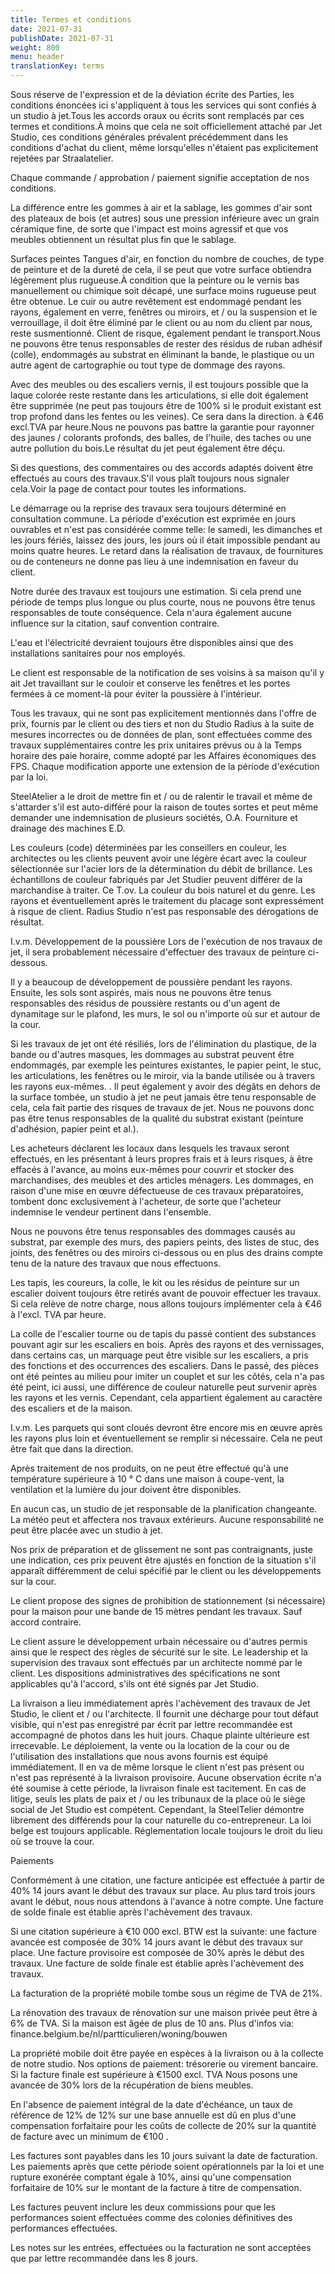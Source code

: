 ```yaml
---
title: Termes et conditions
date: 2021-07-31
publishDate: 2021-07-31
weight: 800
menu: header
translationKey: terms
---
```


Sous réserve de l'expression et de la déviation écrite des Parties, les conditions énoncées ici s'appliquent à tous les services qui sont confiés à un studio à jet.Tous les accords oraux ou écrits sont remplacés par ces termes et conditions.À moins que cela ne soit officiellement attaché par Jet Studio, ces conditions générales prévalent précédemment dans les conditions d'achat du client, même lorsqu'elles n'étaient pas explicitement rejetées par Straalatelier.

Chaque commande / approbation / paiement signifie acceptation de nos conditions.

La différence entre les gommes à air et la sablage, les gommes d'air sont des plateaux de bois (et autres) sous une pression inférieure avec un grain céramique fine, de sorte que l'impact est moins agressif et que vos meubles obtiennent un résultat plus fin que le sablage.

Surfaces peintes Tangues d'air, en fonction du nombre de couches, de type de peinture et de la dureté de cela, il se peut que votre surface obtiendra légèrement plus rugueuse.À condition que la peinture ou le vernis bas manuellement ou chimique soit décapé, une surface moins rugueuse peut être obtenue.
Le cuir ou autre revêtement est endommagé pendant les rayons, également en verre, fenêtres ou miroirs, et / ou la suspension et le verrouillage, il doit être éliminé par le client ou au nom du client par nous, reste susmentionné. Client de risque, également pendant le transport.Nous ne pouvons être tenus responsables de rester des résidus de ruban adhésif (colle), endommagés au substrat en éliminant la bande, le plastique ou un autre agent de cartographie ou tout type de dommage des rayons.

Avec des meubles ou des escaliers vernis, il est toujours possible que la laque colorée reste restante dans les articulations, si elle doit également être supprimée (ne peut pas toujours être de 100% si le produit existant est trop profond dans les fentes ou les veines). Ce sera dans la direction. à €46  excl.TVA par heure.Nous ne pouvons pas battre la garantie pour rayonner des jaunes / colorants profonds, des balles, de l'huile, des taches ou une autre pollution du bois.Le résultat du jet peut également être déçu.

Si des questions, des commentaires ou des accords adaptés doivent être effectués au cours des travaux.S'il vous plaît toujours nous signaler cela.Voir la page de contact pour toutes les informations.

Le démarrage ou la reprise des travaux sera toujours déterminé en consultation commune. La période d'exécution est exprimée en jours ouvrables et n'est pas considérée comme telle: le samedi, les dimanches et les jours fériés, laissez des jours, les jours où il était impossible pendant au moins quatre heures. Le retard dans la réalisation de travaux, de fournitures ou de conteneurs ne donne pas lieu à une indemnisation en faveur du client.

Notre durée des travaux est toujours une estimation. Si cela prend une période de temps plus longue ou plus courte, nous ne pouvons être tenus responsables de toute conséquence. Cela n'aura également aucune influence sur la citation, sauf convention contraire.

L'eau et l'électricité devraient toujours être disponibles ainsi que des installations sanitaires pour nos employés.

Le client est responsable de la notification de ses voisins à sa maison qu'il y ait Jet travaillant sur le couloir et conserve les fenêtres et les portes fermées à ce moment-là pour éviter la poussière à l'intérieur.

Tous les travaux, qui ne sont pas explicitement mentionnés dans l'offre de prix, fournis par le client ou des tiers et non du Studio Radius à la suite de mesures incorrectes ou de données de plan, sont effectuées comme des travaux supplémentaires contre les prix unitaires prévus ou à la Temps horaire des paie horaire, comme adopté par les Affaires économiques des FPS. Chaque modification apporte une extension de la période d'exécution par la loi.

SteelAtelier a le droit de mettre fin et / ou de ralentir le travail et même de s'attarder s'il est auto-différé pour la raison de toutes sortes et peut même demander une indemnisation de plusieurs sociétés, O.A. Fourniture et drainage des machines E.D.

Les couleurs (code) déterminées par les conseillers en couleur, les architectes ou les clients peuvent avoir une légère écart avec la couleur sélectionnée sur l'acier lors de la détermination du débit de brillance. Les échantillons de couleur fabriqués par Jet Studier peuvent différer de la marchandise à traiter. Ce T.ov. La couleur du bois naturel et du genre. Les rayons et éventuellement après le traitement du placage sont expressément à risque de client. Radius Studio n'est pas responsable des dérogations de résultat.

I.v.m. Développement de la poussière Lors de l'exécution de nos travaux de jet, il sera probablement nécessaire d'effectuer des travaux de peinture ci-dessous.

Il y a beaucoup de développement de poussière pendant les rayons. Ensuite, les sols sont aspirés, mais nous ne pouvons être tenus responsables des résidus de poussière restants ou d'un agent de dynamitage sur le plafond, les murs, le sol ou n'importe où sur et autour de la cour.

Si les travaux de jet ont été résiliés, lors de l'élimination du plastique, de la bande ou d'autres masques, les dommages au substrat peuvent être endommagés, par exemple les peintures existantes, le papier peint, le stuc, les articulations, les fenêtres ou le miroir, via la bande utilisée ou à travers les rayons eux-mêmes. . Il peut également y avoir des dégâts en dehors de la surface tombée, un studio à jet ne peut jamais être tenu responsable de cela, cela fait partie des risques de travaux de jet. Nous ne pouvons donc pas être tenus responsables de la qualité du substrat existant (peinture d'adhésion, papier peint et al.).

Les acheteurs déclarent les locaux dans lesquels les travaux seront effectués, en les présentant à leurs propres frais et à leurs risques, à être effacés à l'avance, au moins eux-mêmes pour couvrir et stocker des marchandises, des meubles et des articles ménagers. Les dommages, en raison d'une mise en œuvre défectueuse de ces travaux préparatoires, tombent donc exclusivement à l'acheteur, de sorte que l'acheteur indemnise le vendeur pertinent dans l'ensemble.

Nous ne pouvons être tenus responsables des dommages causés au substrat, par exemple des murs, des papiers peints, des listes de stuc, des joints, des fenêtres ou des miroirs ci-dessous ou en plus des drains compte tenu de la nature des travaux que nous effectuons.

Les tapis, les coureurs, la colle, le kit ou les résidus de peinture sur un escalier doivent toujours être retirés avant de pouvoir effectuer les travaux. Si cela relève de notre charge, nous allons toujours implémenter cela à €46 à l'excl. TVA par heure.

La colle de l'escalier tourne ou de tapis du passé contient des substances pouvant agir sur les escaliers en bois. Après des rayons et des vernissages, dans certains cas, un marquage peut être visible sur les escaliers, a pris des fonctions et des occurrences des escaliers. Dans le passé, des pièces ont été peintes au milieu pour imiter un couplet et sur les côtés, cela n'a pas été peint, ici aussi, une différence de couleur naturelle peut survenir après les rayons et les vernis. Cependant, cela appartient également au caractère des escaliers et de la maison.

I.v.m. Les parquets qui sont cloués devront être encore mis en œuvre après les rayons plus loin et éventuellement se remplir si nécessaire. Cela ne peut être fait que dans la direction.

Après traitement de nos produits, on ne peut être effectué qu'à une température supérieure à 10 ° C dans une maison à coupe-vent, la ventilation et la lumière du jour doivent être disponibles.

En aucun cas, un studio de jet responsable de la planification changeante. La météo peut et affectera nos travaux extérieurs. Aucune responsabilité ne peut être placée avec un studio à jet.

Nos prix de préparation et de glissement ne sont pas contraignants, juste une indication, ces prix peuvent être ajustés en fonction de la situation s'il apparaît différemment de celui spécifié par le client ou les développements sur la cour.

Le client propose des signes de prohibition de stationnement (si nécessaire) pour la maison pour une bande de 15 mètres pendant les travaux. Sauf accord contraire.

Le client assure le développement urbain nécessaire ou d'autres permis ainsi que le respect des règles de sécurité sur le site. Le leadership et la supervision des travaux sont effectués par un architecte nommé par le client. Les dispositions administratives des spécifications ne sont applicables qu'à l'accord, s'ils ont été signés par Jet Studio.

La livraison a lieu immédiatement après l'achèvement des travaux de Jet Studio, le client et / ou l'architecte. Il fournit une décharge pour tout défaut visible, qui n'est pas enregistré par écrit par lettre recommandée est accompagné de photos dans les huit jours. Chaque plainte ultérieure est irrecevable. Le déploiement, la vente ou la location de la cour ou de l'utilisation des installations que nous avons fournis est équipé immédiatement. Il en va de même lorsque le client n'est pas présent ou n'est pas représenté à la livraison provisoire. Aucune observation écrite n'a été soumise à cette période, la livraison finale est tacitement. En cas de litige, seuls les plats de paix et / ou les tribunaux de la place où le siège social de Jet Studio est compétent. Cependant, la SteelTelier démontre librement des différends pour la cour naturelle du co-entrepreneur. La loi belge est toujours applicable. Réglementation locale toujours le droit du lieu où se trouve la cour.

Paiements

Conformément à une citation, une facture anticipée est effectuée à partir de 40% 14 jours avant le début des travaux sur place. Au plus tard trois jours avant le début, nous nous attendons à l'avance à notre compte. Une facture de solde finale est établie après l'achèvement des travaux.

Si une citation supérieure à €10 000 excl. BTW est la suivante: une facture avancée est composée de 30% 14 jours avant le début des travaux sur place. Une facture provisoire est composée de 30% après le début des travaux. Une facture de solde finale est établie après l'achèvement des travaux.

La facturation de la propriété mobile tombe sous un régime de TVA de 21%.

La rénovation des travaux de rénovation sur une maison privée peut être à 6% de TVA. Si la maison est âgée de plus de 10 ans. Plus d'infos via: finance.belgium.be/nl/partticulieren/woning/bouwen

La propriété mobile doit être payée en espèces à la livraison ou à la collecte de notre studio. Nos options de paiement: trésorerie ou virement bancaire. Si la facture finale est supérieure à €1500  excl. TVA Nous posons une avancée de 30% lors de la récupération de biens meubles.

En l'absence de paiement intégral de la date d'échéance, un taux de référence de 12% de 12% sur une base annuelle est dû en plus d'une compensation forfaitaire pour les coûts de collecte de 20% sur la quantité de facture avec un minimum de €100 .

Les factures sont payables dans les 10 jours suivant la date de facturation. Les paiements après que cette période soient opérationnels par la loi et une rupture exonérée comptant égale à 10%, ainsi qu'une compensation forfaitaire de 10% sur le montant de la facture à titre de compensation.

Les factures peuvent inclure les deux commissions pour que les performances soient effectuées comme des colonies définitives des performances effectuées.

Les notes sur les entrées, effectuées ou la facturation ne sont acceptées que par lettre recommandée dans les 8 jours.
